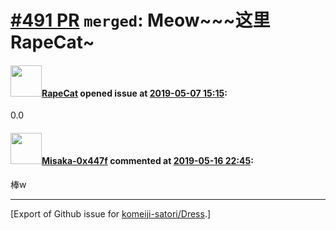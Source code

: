 # [\#491 PR](https://github.com/komeiji-satori/Dress/pull/491) `merged`: Meow~~~这里RapeCat~

#### <img src="https://avatars.githubusercontent.com/u/50327707?u=5b3604a9c787dc1a852a78cfb75eba81f7d0fd85&v=4" width="50">[RapeCat](https://github.com/RapeCat) opened issue at [2019-05-07 15:15](https://github.com/komeiji-satori/Dress/pull/491):

0.0

#### <img src="https://avatars.githubusercontent.com/u/15797507?u=8f0af037965104b85573c521a9cfa5dbbbcad9bc&v=4" width="50">[Misaka-0x447f](https://github.com/Misaka-0x447f) commented at [2019-05-16 22:45](https://github.com/komeiji-satori/Dress/pull/491#issuecomment-493256778):

棒w


-------------------------------------------------------------------------------



[Export of Github issue for [komeiji-satori/Dress](https://github.com/komeiji-satori/Dress).]

